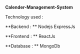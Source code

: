 **Calender-Management-System**

Technology used : 

**Backend : 
**
Nodejs
ExpressJs

**Frontend : 
**
ReactJs

**Database : 
**
MongoDb
